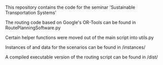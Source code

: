 This repository contains the code for the seminar 'Sustainable Transportation Systems'

The routing code based on Google's OR-Tools can be found in RoutePlanningSoftware.py

Certain helper functions were moved out of the main script into utils.py

Instances of and data for the scenarios can be found in /instances/

A compiled executable version of the routing script can be found in /dist/
